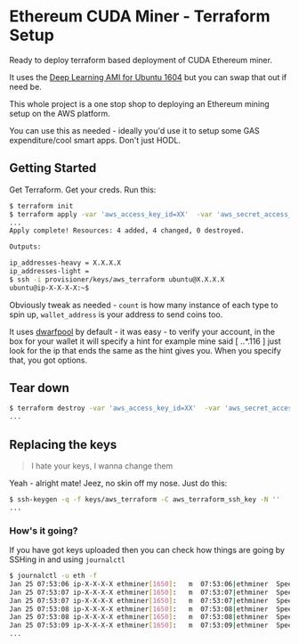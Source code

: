 # Ethereum CUDA Miner - Terraform Setup

Ready to deploy terraform based deployment of CUDA Ethereum miner.

It uses the [Deep Learning AMI for Ubuntu 1604](https://aws.amazon.com/about-aws/whats-new/2017/07/aws-deep-learning-ami-for-ubuntu-now-available-with-cuda-8--ubuntu-16-and-latest-versions-of-deep-learning-frameworks/)
but you can swap that out if need be.

This whole project is a one stop shop to deploying an Ethereum mining setup on the AWS platform.

You can use this as needed - ideally you'd use it to setup some GAS expenditure/cool smart apps. Don't just HODL.

## Getting Started

Get Terraform. Get your creds. Run this:

```bash
$ terraform init
$ terraform apply -var 'aws_access_key_id=XX'  -var 'aws_secret_access_key=XX' -var 'count=2' -var 'wallet_address=0xYOURADDRESSHERE'
...
Apply complete! Resources: 4 added, 4 changed, 0 destroyed.

Outputs:

ip_addresses-heavy = X.X.X.X
ip_addresses-light =
$ ssh -i provisioner/keys/aws_terraform ubuntu@X.X.X.X
ubuntu@ip-X-X-X-X:~$
```

Obviously tweak as needed - `count` is how many instance of each type to spin up, `wallet_address` is your address to send coins too.

It uses [dwarfpool](https://dwarfpool.com/eth) by default - it was easy - to verify your account, in the box for your wallet it will specify a hint
for example mine said [ ..*.116 ] just look for the ip that ends the same as the hint gives you. When you specify that, you got options.

## Tear down

```bash
$ terraform destroy -var 'aws_access_key_id=XX'  -var 'aws_secret_access_key=XX' -var 'count=2' -var 'wallet_address=0xYOURADDRESSHERE'
...
```

## Replacing the keys

> I hate your keys, I wanna change them

Yeah - alright mate! Jeez, no skin off my nose. Just do this:

```bash
$ ssh-keygen -q -f keys/aws_terraform -C aws_terraform_ssh_key -N ''
...
```

### How's it going?

If you have got keys uploaded then you can check how things are going by SSHing in and using `journalctl`

```bash
$ journalctl -u eth -f
Jan 25 07:53:06 ip-X-X-X-X ethminer[1650]:   m  07:53:06|ethminer  Speed   4.35 Mh/s    gpu/0  4.35  [A0+0:R0+0:F0] Time: 00:01
Jan 25 07:53:07 ip-X-X-X-X ethminer[1650]:   m  07:53:07|ethminer  Speed   4.35 Mh/s    gpu/0  4.35  [A0+0:R0+0:F0] Time: 00:01
Jan 25 07:53:07 ip-X-X-X-X ethminer[1650]:   m  07:53:07|ethminer  Speed   4.33 Mh/s    gpu/0  4.33  [A0+0:R0+0:F0] Time: 00:01
Jan 25 07:53:08 ip-X-X-X-X ethminer[1650]:   m  07:53:08|ethminer  Speed   4.33 Mh/s    gpu/0  4.33  [A0+0:R0+0:F0] Time: 00:01
Jan 25 07:53:08 ip-X-X-X-X ethminer[1650]:   m  07:53:08|ethminer  Speed   4.43 Mh/s    gpu/0  4.43  [A0+0:R0+0:F0] Time: 00:01
Jan 25 07:53:09 ip-X-X-X-X ethminer[1650]:   m  07:53:09|ethminer  Speed   4.43 Mh/s    gpu/0  4.43  [A0+0:R0+0:F0] Time: 00:01
...
```
